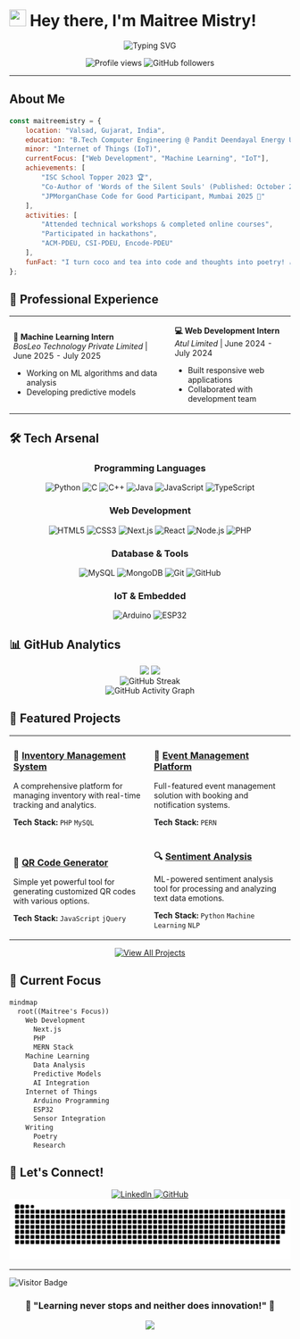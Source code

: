 # <img src="https://raw.githubusercontent.com/MartinHeinz/MartinHeinz/master/wave.gif" width="30px" height="30px" /> Hey there, I'm Maitree Mistry!

<div align="center">
  <img src="https://readme-typing-svg.herokuapp.com?font=Fira+Code&size=22&duration=3000&pause=1000&color=6AD3F0&center=true&vCenter=true&width=600&lines=Computer+Engineering+Student;Web+Development+Enthusiast;IoT+Explorer;Poet;Always+Learning+Something+New!" alt="Typing SVG" />
</div>

<p align="center">
  <img src="https://komarev.com/ghpvc/?username=maitreemistry&label=Profile%20views&color=0e75b6&style=flat" alt="Profile views" />
  <img src="https://img.shields.io/github/followers/maitreemistry?label=Followers&style=social" alt="GitHub followers" />
</p>

---

## About Me

```javascript
const maitreemistry = {
    location: "Valsad, Gujarat, India",
    education: "B.Tech Computer Engineering @ Pandit Deendayal Energy University (2023-2027)",
    minor: "Internet of Things (IoT)",
    currentFocus: ["Web Development", "Machine Learning", "IoT"],
    achievements: [
        "ISC School Topper 2023 🏆",
        "Co-Author of 'Words of the Silent Souls' (Published: October 2024) 📖",
        "JPMorganChase Code for Good Participant, Mumbai 2025 💼"
    ],
    activities: [
        "Attended technical workshops & completed online courses",
        "Participated in hackathons",
        "ACM-PDEU, CSI-PDEU, Encode-PDEU"
    ],
    funFact: "I turn coco and tea into code and thoughts into poetry! ☕️✍️"
};
```

## 💼 Professional Experience

<table>
<tr>
<td>

**🔬 Machine Learning Intern**  
*BosLeo Technology Private Limited* | June 2025 - July 2025  
- Working on ML algorithms and data analysis
- Developing predictive models

</td>
<td>

**💻 Web Development Intern**  
*Atul Limited* | June 2024 - July 2024  
- Built responsive web applications
- Collaborated with development team

</td>
</tr>
</table>

## 🛠️ Tech Arsenal

<div align="center">

### Programming Languages
![Python](https://img.shields.io/badge/Python-3776AB?style=for-the-badge&logo=python&logoColor=white)
![C](https://img.shields.io/badge/C-00599C?style=for-the-badge&logo=c&logoColor=white)
![C++](https://img.shields.io/badge/C++-00599C?style=for-the-badge&logo=c%2B%2B&logoColor=white)
![Java](https://img.shields.io/badge/Java-ED8B00?style=for-the-badge&logo=java&logoColor=white)
![JavaScript](https://img.shields.io/badge/JavaScript-F7DF1E?style=for-the-badge&logo=javascript&logoColor=black)
![TypeScript](https://img.shields.io/badge/TypeScript-007ACC?style=for-the-badge&logo=typescript&logoColor=white)

### Web Development
![HTML5](https://img.shields.io/badge/HTML5-E34F26?style=for-the-badge&logo=html5&logoColor=white)
![CSS3](https://img.shields.io/badge/CSS3-1572B6?style=for-the-badge&logo=css3&logoColor=white)
![Next.js](https://img.shields.io/badge/Next.js-000000?style=for-the-badge&logo=nextdotjs&logoColor=white)
![React](https://img.shields.io/badge/React-20232A?style=for-the-badge&logo=react&logoColor=61DAFB)
![Node.js](https://img.shields.io/badge/Node.js-43853D?style=for-the-badge&logo=node.js&logoColor=white)
![PHP](https://img.shields.io/badge/PHP-777BB4?style=for-the-badge&logo=php&logoColor=white)

### Database & Tools
![MySQL](https://img.shields.io/badge/MySQL-00000F?style=for-the-badge&logo=mysql&logoColor=white)
![MongoDB](https://img.shields.io/badge/MongoDB-4EA94B?style=for-the-badge&logo=mongodb&logoColor=white)
![Git](https://img.shields.io/badge/Git-F05032?style=for-the-badge&logo=git&logoColor=white)
![GitHub](https://img.shields.io/badge/GitHub-100000?style=for-the-badge&logo=github&logoColor=white)

### IoT & Embedded
![Arduino](https://img.shields.io/badge/Arduino-00979D?style=for-the-badge&logo=Arduino&logoColor=white)
![ESP32](https://img.shields.io/badge/ESP32-000000?style=for-the-badge&logo=Espressif&logoColor=white)

</div>

## 📊 GitHub Analytics

<div align="center">
  <img height="180em" src="https://github-readme-stats.vercel.app/api?username=maitreemistry&show_icons=true&theme=tokyonight&include_all_commits=true&count_private=true"/>
  <img height="180em" src="https://github-readme-stats.vercel.app/api/top-langs/?username=maitreemistry&layout=compact&langs_count=8&theme=tokyonight"/>
</div>

<div align="center">
  <img src="https://github-readme-streak-stats.herokuapp.com/?user=maitreemistry&theme=tokyonight" alt="GitHub Streak" />
</div>

<div align="center">
  <img src="https://github-readme-activity-graph.vercel.app/graph?username=maitreemistry&theme=tokyo-night&bg_color=1a1b27&color=70a5fd&line=bf91f3&point=38bdae&area=true&hide_border=true" alt="GitHub Activity Graph" />
</div>

## 🚀 Featured Projects

<div align="center">
<table>
<tr>
<td width="50%">

### 🏪 [Inventory Management System](https://github.com/maitreemistry/inventory-management-system)
A comprehensive platform for managing inventory with real-time tracking and analytics.

**Tech Stack:** `PHP` `MySQL`

</td>
<td width="50%">

### 🎉 [Event Management Platform](https://github.com/maitreemistry/event-management-platform) 
Full-featured event management solution with booking and notification systems.

**Tech Stack:** `PERN`

</td>
</tr>
<tr>
<td width="50%">

### 📱 [QR Code Generator](https://github.com/maitreemistry/qr-code-generator)
Simple yet powerful tool for generating customized QR codes with various options.

**Tech Stack:** `JavaScript` `jQuery`

</td>
<td width="50%">

### 🔍 [Sentiment Analysis](https://github.com/maitreemistry/sentiment-analysis-python)
ML-powered sentiment analysis tool for processing and analyzing text data emotions.

**Tech Stack:** `Python` `Machine Learning` `NLP`

</td>
</tr>
</table>
</div>

<div align="center">
  <a href="https://github.com/maitreemistry?tab=repositories">
    <img src="https://img.shields.io/badge/View%20All%20Projects-000000?style=for-the-badge&logo=github&logoColor=white" alt="View All Projects" />
  </a>
</div>



## 🎯 Current Focus

```mermaid
mindmap
  root((Maitree's Focus))
    Web Development
      Next.js 
      PHP
      MERN Stack
    Machine Learning
      Data Analysis
      Predictive Models
      AI Integration
    Internet of Things
      Arduino Programming
      ESP32 
      Sensor Integration
    Writing
      Poetry
      Research
```

## 🌟 Let's Connect!

<div align="center">
  <a href="https://www.linkedin.com/in/maitree-mistry-1927392b8">
    <img src="https://img.shields.io/badge/LinkedIn-0077B5?style=for-the-badge&logo=linkedin&logoColor=white" alt="LinkedIn" />
  </a>
  <a href="https://github.com/maitreemistry">
    <img src="https://img.shields.io/badge/GitHub-100000?style=for-the-badge&logo=github&logoColor=white" alt="GitHub" />
  </a>
</div>

<div align="center">
  <img src="https://raw.githubusercontent.com/platane/platane/output/github-contribution-grid-snake-dark.svg" alt="Snake Animation" />
</div>


---
<img src="https://visitor-badge.laobi.icu/badge?page_id=maitreemistry.maitreemistry" alt="Visitor Badge" />

<div align="center">
    <h3>💫 "Learning never stops and neither does innovation!" 💫</h3>
  <img src="https://capsule-render.vercel.app/api?type=waving&color=gradient&height=100&section=footer&fontSize=16&fontAlignY=65&descAlign=50" />
</div>
